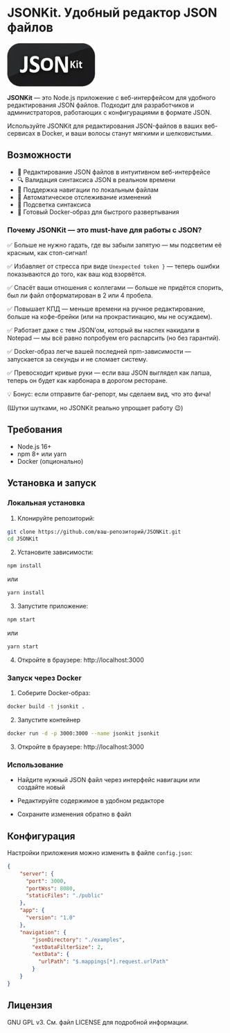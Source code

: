 # JSONKit. Удобный редактор JSON файлов

<img src="public/images/logo.png" alt="Логотип" height="100">

**JSONKit** — это Node.js приложение с веб-интерфейсом для удобного редактирования JSON файлов. Подходит для разработчиков и администраторов, работающих с конфигурациями в формате JSON.

Используйте JSONKit для редактирования JSON-файлов в ваших веб-сервисах в Docker, и ваши волосы станут мягкими и шелковистыми.

## Возможности

- 📝 Редактирование JSON файлов в интуитивном веб-интерфейсе
- 🔍 Валидация синтаксиса JSON в реальном времени
- 📂 Поддержка навигации по  локальным файлам
- 🔄 Автоматическое отслеживание изменений
- 🌈 Подсветка синтаксиса
- 🐳 Готовый Docker-образ для быстрого развертывания

### Почему JSONKit — это must-have для работы с JSON?

✅ Больше не нужно гадать, где вы забыли запятую — мы подсветим её красным, как стоп-сигнал!

✅ Избавляет от стресса при виде `Unexpected token }` — теперь ошибки показываются до того, как ваш код взорвётся.

✅ Спасёт ваши отношения с коллегами — больше не придётся спорить, был ли файл отформатирован в 2 или 4 пробела.

✅ Повышает КПД — меньше времени на ручное редактирование, больше на кофе-брейки (или на прокрастинацию, мы не осуждаем).

✅ Работает даже с тем JSON’ом, который вы наспех накидали в Notepad — мы всё равно попробуем его распарсить (но без гарантий).

✅ Docker-образ легче вашей последней npm-зависимости — запускается за секунды и не сломает систему.

✅ Превосходит кривые руки — если ваш JSON выглядел как лапша, теперь он будет как карбонара в дорогом ресторане.

💡 Бонус: если отправите баг-репорт, мы сделаем вид, что это фича!

(Шутки шутками, но JSONKit реально упрощает работу 😉)

## Требования

- Node.js 16+
- npm 8+ или yarn
- Docker (опционально)

## Установка и запуск

### Локальная установка

1. Клонируйте репозиторий:

```bash
git clone https://github.com/ваш-репозиторий/JSONKit.git
cd JSONKit
```
2. Установите зависимости:
```bash
npm install
```
или

```bash
yarn install
```

3. Запустите приложение:

```bash
npm start
```
или
```bash
yarn start
```
4. Откройте в браузере: http://localhost:3000

### Запуск через Docker
1. Соберите Docker-образ:

```bash
docker build -t jsonkit .
```

2. Запустите контейнер

```bash
docker run -d -p 3000:3000 --name jsonkit jsonkit
```

3. Откройте в браузере: http://localhost:3000

### Использование
- Найдите нужный JSON файл через интерфейс навигации или создайте новый

- Редактируйте содержимое в удобном редакторе

- Сохраните изменения обратно в файл

## Конфигурация
Настройки приложения можно изменить в файле `config.json`:

```json
{
    "server": {
      "port": 3000,
      "portWss": 8080,
      "staticFiles": "./public"
    },
    "app": {
      "version": "1.0"
    },
    "navigation": {
        "jsonDirectory": "./examples",
        "extDataFilterSize": 2,
        "extData": {
          "urlPath": "$.mappings[*].request.urlPath"
        }
    }
}
```
## Лицензия
GNU GPL v3. См. файл LICENSE для подробной информации.
